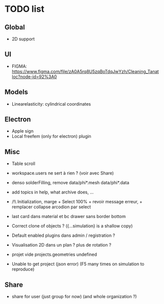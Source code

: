 # TODO list

## Global

- 2D support

## UI

- FIGMA: https://www.figma.com/file/zA0A5rq8U5zqBoTdqJwYzh/Cleaning_Tanatloc?node-id=92%3A0

## Models

- Linearelasticity: cylindrical coordinates

## Electron

- Apple sign
- Local freefem (only for electron) plugin

## Misc

- Table scroll

- workspace.users ne sert à rien ? (voir avec Share)

- denso solderFilling, remove data/phi\*.mesh data/phi\*.data

- add topics in help, what archive does, ...

- /!\ Initialization, marge + Select 100% + revoir message erreur, + remplacer collapse arcodion par select

- last card dans material et bc drawer sans border bottom

- Correct clone of objects ? ({...simulation} is a shallow copy)

- Default enabled plugins dans admin / registration ?

- Visualisation 2D dans un plan ? plus de rotation ?

- projet vide projects.geometries undefined

- Unable to get project (json error) (F5 many times on simulation to reproduce)

## Share

- share for user (just group for now) (and whole organization ?)
